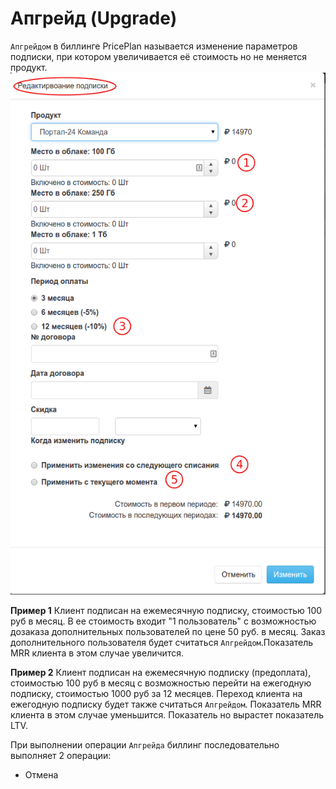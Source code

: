 # Апгрейд (Upgrade)

`Апгрейдом` в биллинге PricePlan называется изменение параметров подписки, при котором увеличивается её стоимость но не меняется продукт. ![](subscription_upgrade.png)

**Пример 1** Клиент подписан на ежемесячную подписку, стоимостью 100 руб в месяц. В ее стоимость входит "1 пользователь" с возможностью дозаказа дополнительных пользователей по цене 50 руб. в месяц. Заказ дополнительного пользователя будет считаться `Апгрейдом`.Показатель MRR клиента в этом случае увеличится.

**Пример 2** Клиент подписан на ежемесячную подписку (предоплата), стоимостью 100 руб в месяц с возможностью перейти на ежегодную подписку, стоимостью 1000 руб за 12 месяцев. Переход клиента на ежегодную подписку будет также считаться `Апгрейдом`. Показатель MRR клиента в этом случае уменьшится. Показатель но вырастет показатель LTV.


При выполнении операции `Апгрейда` биллинг последовательно выполняет 2 операции: 
- Отмена 